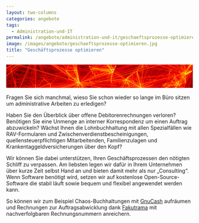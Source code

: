 ```yaml
---
layout: two-columns
categories: angebote
tags:
  - Administration-und-IT
permalink: /angebote/administration-und-it/geschaeftsprozesse-optimieren/
image: /images/angebote/geschaeftsprozesse-optimieren.jpg
title: "Geschäftsprozesse optimieren"
---
```

<img class="leadimage" title="Geschäftsprozesse optimieren" src="/images/angebote/geschaeftsprozesse-optimieren_sub.jpg">

Fragen Sie sich manchmal, wieso Sie schon wieder so lange im Büro sitzen um administrative Arbeiten zu erledigen?

Haben Sie den Überblick über offene Debitorenrechnungen verloren? Benötigen Sie eine Unmenge an interner Korrespondenz um einen Auftrag abzuwickeln? Wächst Ihnen die Lohnbuchhaltung mit allen Spezialfällen wie RAV-Formularen und Zwischenverdienstbescheinigungen, quellensteuerpflichtigen Mitarbeitenden, Familienzulagen und Krankentaggeldversicherungen über den Kopf?

Wir können Sie dabei unterstützen, Ihren Geschäftsprozessen den nötigten Schliff zu verpassen. Am liebsten legen wir dafür in Ihrem Unternehmen über kurze Zeit selbst Hand an und bieten damit mehr als nur „Consulting“. Wenn Software benötigt wird, setzen wir auf kostenlose Open-Source-Software die stabil läuft sowie bequem und flexibel angewendet werden kann.

So können wir zum Beispiel Chaos-Buchhaltungen mit [GnuCash][gnucash] aufräumen und Rechnungen zur Auftragsabwicklung dank [Fakutrama][fakturama] mit nachverfolgbaren Rechnungsnummern anreichern.

[gnucash]: http://gnucash.org/
[fakturama]: http://www.fakturama.org/

